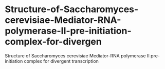 # Structure-of-Saccharomyces-cerevisiae-Mediator-RNA-polymerase-II-pre-initiation-complex-for-divergen
Structure of Saccharomyces cerevisiae Mediator-RNA polymerase II pre-initiation complex for divergent transcription
